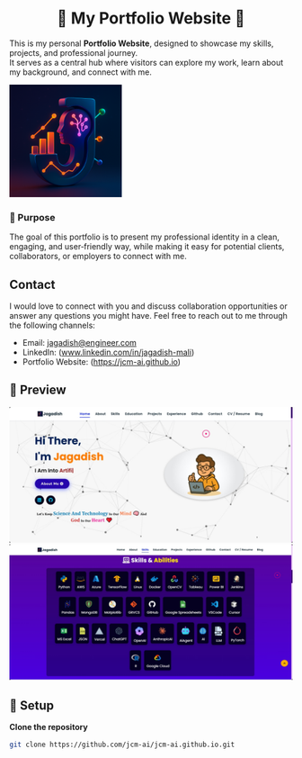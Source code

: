 <h1 align="center">🌟 My Portfolio Website 🌟</h1>

This is my personal **Portfolio Website**, designed to showcase my skills, projects, and professional journey.  
It serves as a central hub where visitors can explore my work, learn about my background, and connect with me.

<img style="width: 200px" src="assets/images/logo.png" />

### 🎯 Purpose  
The goal of this portfolio is to present my professional identity in a clean, engaging, and user‑friendly way, while making it easy for potential clients, collaborators, or employers to connect with me.


## Contact

I would love to connect with you and discuss collaboration opportunities or answer any questions you might have. Feel free to reach out to me through the following channels:

- Email: jagadish@engineer.com
- LinkedIn: (www.linkedin.com/in/jagadish-mali)
- Portfolio Website: (https://jcm-ai.github.io)

## 📸 Preview
<img src="assets/images/portfolio-screenshot/home.png" />
<img src="assets/images/portfolio-screenshot/skill.png">

## 🚀 Setup
**Clone the repository**
```bash
git clone https://github.com/jcm-ai/jcm-ai.github.io.git
```
